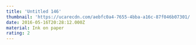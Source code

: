 ```yaml
---
title: 'Untitled 146'
thumbnail: 'https://ucarecdn.com/aebfc0a4-7655-4bba-a16c-87f046b07301/'
date: 2016-05-16T20:28:12.000Z
material: Ink on paper
rating: 2
---
```

